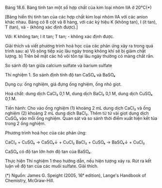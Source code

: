 Bảng 18.6. Bảng tính tan một số hợp chất của kim loại nhóm IIA ở 20°C(*)

[Bảng hiển thị tính tan của các hợp chất kim loại nhóm IIA với các anion khác nhau. Bảng có 8 cột và 8 hàng, với các ký hiệu K (không tan), I (ít tan), T (tan), và - (không xác định được).]

Với: K không tan; I ít tan; T tan; - không xác định được.

Giải thích và viết phương trình hoá học của các phản ứng xảy ra trong quá trình sau:
a) Vỏ sông tiếp xúc lâu ngày trong không khí sẽ bị giảm chất lượng.
b) Trên bề mặt các hồ vôi tồn tại lâu ngày thường có màng chất rắn.

So sánh độ tan giữa calcium sulfate và barium sulfate

Thí nghiệm 1. So sánh định tính độ tan CaSO₄ và BaSO₄

Dụng cụ: ống nghiệm, giá đựng ống nghiệm, ống nhỏ giọt.

Hoá chất: dung dịch CaCl₂ 0,1 M, dung dịch BaCl₂ 0,1 M, dung dịch CuSO₄ 0,1 M.

Tiến hành:
Cho vào ống nghiệm (1) khoảng 2 mL dung dịch CaCl₂ và ống nghiệm (2) khoảng 2 mL dung dịch BaCl₂. Thêm từ từ vài giọt dung dịch CuSO₄ vào mỗi ống nghiệm. Quan sát và so sánh thời điểm xuất hiện kết tủa trong 2 ống nghiệm.

Phương trình hoá học của các phản ứng:

CaCl₂ + CuSO₄ → CaSO₄↓ + CuCl₂
BaCl₂ + CuSO₄ → BaSO₄↓ + CuCl₂

CaSO₄ có độ tan lớn hơn độ tan của BaSO₄.

Thực hiện Thí nghiệm 1 theo hướng dẫn, nếu hiện tượng xảy ra. Rút ra kết luận về độ tan của các muối sulfate. Giải thích.

(*) Nguồn: James G. Speight (2005, 16ᵉ edition), Lange's Handbook of Chemistry, McGraw-Hill.